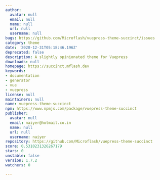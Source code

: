 ```yaml
---
author:
  avatar: null
  email: null
  name: null
  url: null
  username: null
bugs: https://github.com/Microflash/vuepress-theme-succinct/issues
category: theme
date: '2020-12-31T05:18:46.196Z'
deprecated: false
description: A slightly opinionated theme for Vuepress
downloads: null
homepage: https://succinct.mflash.dev
keywords:
- documentation
- generator
- vue
- vuepress
license: null
maintainers: null
name: vuepress-theme-succinct
npm: https://www.npmjs.com/package/vuepress-theme-succinct
publisher:
  avatar: null
  email: naiyer@hotmail.co.in
  name: null
  url: null
  username: naiyer
repository: https://github.com/Microflash/vuepress-theme-succinct
score: 0.5310231326267179
stars: 0
unstable: false
version: 1.7.2
watchers: 0

---
```


